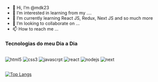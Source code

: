 - 👋 Hi, I’m @mdk23
- 👀 I’m interested in learning from my .... 
- 🌱 I’m currently learning React JS, Redux, Next JS and so much more
- 💞️ I’m looking to collaborate on ...
- 📫 How to reach me ...

<!---
mdk23/mdk23 is a ✨ special ✨ repository because its `README.md` (this file) appears on your GitHub profile.
You can click the Preview link to take a look at your changes.
--->

### Tecnologias do meu Dia a Dia
 
<div>
    <br/>
    <img align="" alt="html5" src="https://img.shields.io/badge/HTML5-E34F26?style=for-the-badge&logo=html5&logoColor=white" />
    <img align="" alt="css3" src="https://img.shields.io/badge/CSS3-1572B6?style=for-the-badge&logo=css3&logoColor=white" />
    <img align="" alt="javascrpt" src="https://img.shields.io/badge/JavaScript-F7DF1E?style=for-the-badge&logo=javascript&logoColor=black" />
    <img align="" alt="react" src="https://img.shields.io/badge/React-20232A?style=for-the-badge&logo=react&logoColor=61DAFB" />
    <img align="" alt="nodejs" src="https://img.shields.io/badge/Node.js-43853D?style=for-the-badge&logo=node.js&logoColor=white" />
    <img align="" alt="next" src="https://img.shields.io/badge/next.js-000000?style=for-the-badge&logo=nextdotjs&logoColor=white" />      
</div>
<br/>

[![Top Langs](https://github-readme-stats.vercel.app/api/top-langs/?username=mdk23&langs_count=10&theme=radical)](https://github.com/anuraghazra/github-readme-stats)
